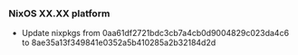 
### NixOS XX.XX platform

- Update nixpkgs from 0aa61df2721bdc3cb7a4cb0d9004829c023da4c6 to 8ae35a13f349841e0352a5b410285a2b32184d2d
